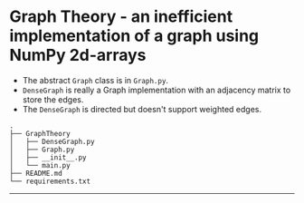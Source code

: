 # Graph Theory - an inefficient implementation of a graph using NumPy 2d-arrays

- The abstract `Graph` class is in `Graph.py`. 
- `DenseGraph` is really a Graph implementation with an adjacency matrix to store the edges. 
- The `DenseGraph` is directed but doesn't support weighted edges.

```
.
├── GraphTheory
│   ├── DenseGraph.py
│   ├── Graph.py
│   ├── __init__.py
│   └── main.py
├── README.md
└── requirements.txt
```

------------------------------
